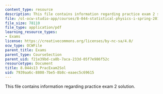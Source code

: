 ```yaml
---
content_type: resource
description: This file contains information regarding practice exam 2 solution.
file: /ol-ocw-studio-app/courses/8-044-statistical-physics-i-spring-2013/7939aa6c88087be58b8ceaaec5c69615_MIT8_044S14_praexam2sol_03.pdf
file_size: 78110
file_type: application/pdf
learning_resource_types:
- Exams
license: https://creativecommons.org/licenses/by-nc-sa/4.0/
ocw_type: OCWFile
parent_title: Exams
parent_type: CourseSection
parent_uid: f21e39bd-ca8b-7aca-233d-05f7e986f52c
resourcetype: Document
title: 8.044s13 PracExam2Sol
uid: 7939aa6c-8808-7be5-8b8c-eaaec5c69615
---
```

This file contains information regarding practice exam 2 solution.